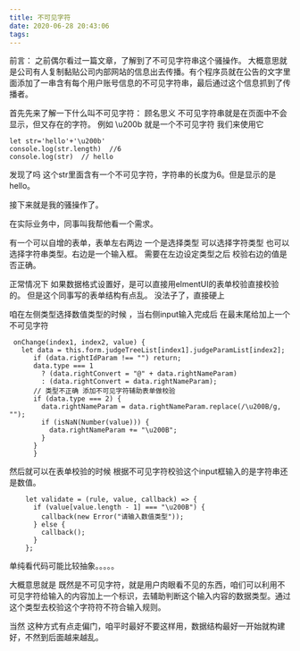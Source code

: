 ```yaml
---
title: 不可见字符
date: 2020-06-28 20:43:06
tags:
---
```

前言：
之前偶尔看过一篇文章，了解到了不可见字符串这个骚操作。
大概意思就是公司有人复制黏贴公司内部网站的信息出去传播。有个程序员就在公告的文字里面添加了一串含有每个用户账号信息的不可见字符串，最后通过这个信息抓到了传播者。

首先先来了解一下什么叫不可见字符：
顾名思义 不可见字符串就是在页面中不会显示，但又存在的字符。
例如 \u200b 就是一个不可见字符 我们来使用它
```
let str='hello'+'\u200b'
console.log(str.length)  //6
console.log(str)  // hello
```
发现了吗 这个str里面含有一个不可见字符，字符串的长度为6。但是显示的是hello。


接下来就是我的骚操作了。

在实际业务中，同事叫我帮他看一个需求。

有一个可以自增的表单，表单左右两边 一个是选择类型 可以选择字符类型 也可以选择字符串类型。右边是一个输入框。
需要在左边设定类型之后 校验右边的值是否正确。

正常情况下 如果数据格式设置好，是可以直接用elmentUI的表单校验直接校验的。 但是这个同事写的表单结构有点乱。
没法子了，直接硬上

咱在左侧类型选择数值类型的时候 ，当右侧input输入完成后  在最末尾给加上一个不可见字符
```
 onChange(index1, index2, value) {
   let data = this.form.judgeTreeList[index1].judgeParamList[index2];
      if (data.rightIdParam !== "") return;
      data.type === 1
        ? (data.rightConvert = "@" + data.rightNameParam)
        : (data.rightConvert = data.rightNameParam);
      // 类型不正确 添加不可见字符辅助表单做校验
      if (data.type === 2) {
        data.rightNameParam = data.rightNameParam.replace(/\u200B/g, "");
        if (isNaN(Number(value))) {
          data.rightNameParam += "\u200B";
        }
      }
      }
```
然后就可以在表单校验的时候 根据不可见字符校验这个input框输入的是字符串还是数值。
```
    let validate = (rule, value, callback) => {
      if (value[value.length - 1] === "\u200B") {
        callback(new Error("请输入数值类型"));
      } else {
        callback();
      }
    };
```
单纯看代码可能比较抽象。。。。。
 
 大概意思就是 既然是不可见字符，就是用户肉眼看不见的东西，咱们可以利用不可见字符给输入的内容加上一个标识，去辅助判断这个输入内容的数据类型。通过这个类型去校验这个字符符不符合输入规则。


当然 这种方式有点走偏门，咱平时最好不要这样用，数据结构最好一开始就构建好，不然到后面越来越乱。

